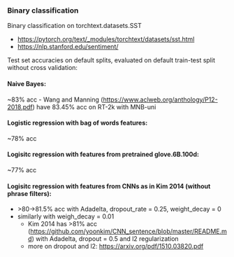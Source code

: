 ### Binary classification
Binary classification on torchtext.datasets.SST
- https://pytorch.org/text/_modules/torchtext/datasets/sst.html
- https://nlp.stanford.edu/sentiment/

Test set accuracies on default splits, evaluated on default train-test split without cross validation:

#### Naive Bayes: 
~83% acc
	- Wang and Manning (https://www.aclweb.org/anthology/P12-2018.pdf) have 83.45% acc on RT-2k with MNB-uni 

#### Logistic regression with bag of words features: 
~78% acc

#### Logisitc regression with features from pretrained glove.6B.100d: 
~77% acc

#### Logisitc regression with features from CNNs as in Kim 2014 (without phrase filters): 
- \>80->81.5% acc with Adadelta, dropout_rate = 0.25, weight_decay = 0
- similarly with weigh_decay = 0.01
	- Kim 2014 has >81% acc (https://github.com/yoonkim/CNN_sentence/blob/master/README.md) with Adadelta, dropout = 0.5 and l2 regularization
	- more on dropout and l2: https://arxiv.org/pdf/1510.03820.pdf